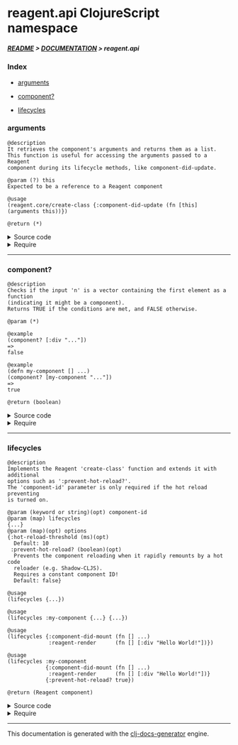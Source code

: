 
# reagent.api ClojureScript namespace

##### [README](../../../README.md) > [DOCUMENTATION](../../COVER.md) > reagent.api

### Index

- [arguments](#arguments)

- [component?](#component)

- [lifecycles](#lifecycles)

### arguments

```
@description
It retrieves the component's arguments and returns them as a list.
This function is useful for accessing the arguments passed to a Reagent
component during its lifecycle methods, like component-did-update.
```

```
@param (?) this
Expected to be a reference to a Reagent component
```

```
@usage
(reagent.core/create-class {:component-did-update (fn [this] (arguments this))})
```

```
@return (*)
```

<details>
<summary>Source code</summary>

```
(defn arguments
  [this]
  (-> this core/argv rest))
```

</details>

<details>
<summary>Require</summary>

```
(ns my-namespace (:require [reagent.api :refer [arguments]]))

(reagent.api/arguments ...)
(arguments             ...)
```

</details>

---

### component?

```
@description
Checks if the input 'n' is a vector containing the first element as a function
(indicating it might be a component).
Returns TRUE if the conditions are met, and FALSE otherwise.
```

```
@param (*) 
```

```
@example
(component? [:div "..."])
=>
false
```

```
@example
(defn my-component [] ...)
(component? [my-component "..."])
=>
true
```

```
@return (boolean)
```

<details>
<summary>Source code</summary>

```
(defn component?
  [n]
  (and (-> n vector?)
       (-> n first fn?)))
```

</details>

<details>
<summary>Require</summary>

```
(ns my-namespace (:require [reagent.api :refer [component?]]))

(reagent.api/component? ...)
(component?             ...)
```

</details>

---

### lifecycles

```
@description
Implements the Reagent 'create-class' function and extends it with additional
options such as ':prevent-hot-reload?'.
The 'component-id' parameter is only required if the hot reload preventing
is turned on.
```

```
@param (keyword or string)(opt) component-id
@param (map) lifecycles
{...}
@param (map)(opt) options
{:hot-reload-threshold (ms)(opt)
  Default: 10
 :prevent-hot-reload? (boolean)(opt)
  Prevents the component reloading when it rapidly remounts by a hot code
  reloader (e.g. Shadow-CLJS).
  Requires a constant component ID!
  Default: false}
```

```
@usage
(lifecycles {...})
```

```
@usage
(lifecycles :my-component {...} {...})
```

```
@usage
(lifecycles {:component-did-mount (fn [] ...)
             :reagent-render      (fn [] [:div "Hello World!"])})
```

```
@usage
(lifecycles :my-component
            {:component-did-mount (fn [] ...)
             :reagent-render      (fn [] [:div "Hello World!"])}
            {:prevent-hot-reload? true})
```

```
@return (Reagent component)
```

<details>
<summary>Source code</summary>

```
(defn component
  ([lifecycles]
   (reagent.core/create-class lifecycles))

  ([_ lifecycles]
   (reagent.core/create-class lifecycles))

  ([component-id {:keys [component-did-update reagent-render] :as lifecycles}
                 {:keys [prevent-hot-reload?]                 :as options}]

   (if-not prevent-hot-reload? (reagent.core/create-class lifecycles)

           (let [mount-id (random-uuid)]
                (reagent.core/create-class {:component-did-mount    (fn []  (lifecycles.side-effects/mount-f   component-id lifecycles options mount-id))
                                            :component-will-unmount (fn []  (lifecycles.side-effects/unmount-f component-id lifecycles options mount-id))
                                            :component-did-update   (fn [%] (if component-did-update (component-did-update %)))
                                            :reagent-render         (fn []  (reagent-render))})))))
```

</details>

<details>
<summary>Require</summary>

```
(ns my-namespace (:require [reagent.api :refer [lifecycles]]))

(reagent.api/lifecycles ...)
(lifecycles             ...)
```

</details>

---

This documentation is generated with the [clj-docs-generator](https://github.com/bithandshake/clj-docs-generator) engine.

